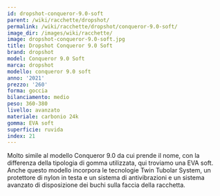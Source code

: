 ```yaml
---
id: dropshot-conqueror-9.0-soft
parent: /wiki/racchette/dropshot/
permalink: /wiki/racchette/dropshot/conqueror-9.0-soft/
image_dir: /images/wiki/racchette/
image: dropshot-conqueror-9.0-soft.jpg
title: Dropshot Conqueror 9.0 Soft
brand: dropshot
model: Conqueror 9.0 Soft
marca: dropshot
modello: conqueror 9.0 soft
anno: '2021'
prezzo: '260'
forma: goccia
bilanciamento: medio
peso: 360-380
livello: avanzato
materiale: carbonio 24k
gomma: EVA soft
superficie: ruvida
index: 21
---
```

Molto simile al modello Conqueror 9.0 da cui prende il nome, con la differenza della tipologia di gomma utilizzata, qui troviamo una EVA soft. Anche questo modello incorpora le tecnologie Twin Tubolar System, un protettore di nylon in testa e un sistema di antivibrazioni e un sistema avanzato di disposizione dei buchi sulla faccia della racchetta.
